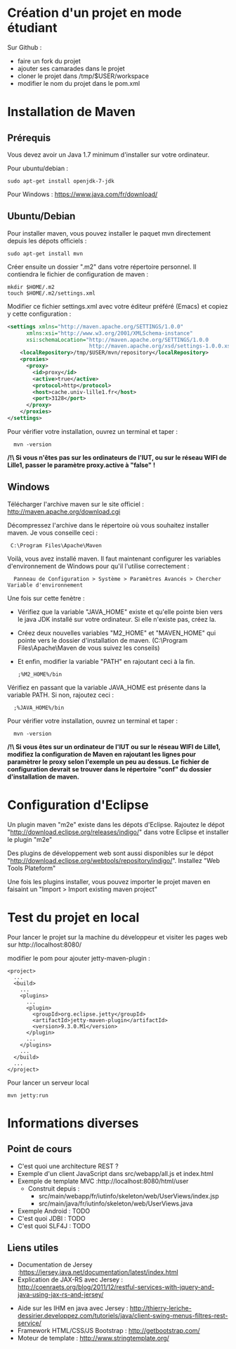 # Création d'un projet en mode étudiant
Sur Github :
- faire un fork du projet 
- ajouter ses camarades dans le projet
- cloner le projet dans /tmp/$USER/workspace
- modifier le nom du projet dans le pom.xml

# Installation de Maven
## Prérequis
Vous devez avoir un Java 1.7 minimum d'installer sur votre ordinateur.

Pour ubuntu/debian :

    sudo apt-get install openjdk-7-jdk

Pour Windows : https://www.java.com/fr/download/

## Ubuntu/Debian
Pour installer maven, vous pouvez installer le paquet mvn directement depuis les dépots officiels :

    sudo apt-get install mvn

Créer ensuite un dossier ".m2" dans votre répertoire personnel. Il contiendra le fichier de configuration de maven :

```
mkdir $HOME/.m2
touch $HOME/.m2/settings.xml
```

Modifier ce fichier settings.xml avec votre éditeur préféré (Emacs) et copiez y cette configuration :

```xml
<settings xmlns="http://maven.apache.org/SETTINGS/1.0.0"
      xmlns:xsi="http://www.w3.org/2001/XMLSchema-instance"
      xsi:schemaLocation="http://maven.apache.org/SETTINGS/1.0.0
                          http://maven.apache.org/xsd/settings-1.0.0.xsd">
    <localRepository>/tmp/$USER/mvn/repository</localRepository>
    <proxies>
      <proxy>
        <id>proxy</id>
        <active>true</active>
        <protocol>http</protocol>
        <host>cache.univ-lille1.fr</host>
        <port>3128</port>
      </proxy>
    </proxies>
</settings>
```

Pour vérifier votre installation, ouvrez un terminal et taper :
  
      mvn -version


**/!\ Si vous n'êtes pas sur les ordinateurs de l'IUT, ou sur le réseau WIFI de Lille1, passer le paramètre proxy.active à "false" !**

## Windows
Télécharger l'archive maven sur le site officiel : http://maven.apache.org/download.cgi

Décompressez l'archive dans le répertoire où vous souhaitez installer maven.
Je vous conseille ceci : 

     C:\Program Files\Apache\Maven

Voilà, vous avez installé maven. Il faut maintenant configurer les variables d'environnement de Windows pour qu'il l'utilise correctement :

      Panneau de Configuration > Système > Paramètres Avancés > Chercher Variable d'environnement

Une fois sur cette fenètre :
- Vérifiez que la variable "JAVA_HOME" existe et qu'elle pointe bien vers le java JDK installé sur votre ordinateur. Si elle n'existe pas, créez la.
- Créez deux nouvelles variables "M2_HOME" et "MAVEN_HOME" qui pointe vers le dossier d'installation de maven. (C:\Program Files\Apache\Maven de vous suivez les conseils)
- Et enfin, modifier la variable "PATH" en rajoutant ceci à la fin.

      ;%M2_HOME%/bin

Vérifiez en passant que la variable JAVA_HOME est présente dans la variable PATH. Si non, rajoutez ceci :

      ;%JAVA_HOME%/bin

Pour vérifier votre installation, ouvrez un terminal et taper :
  
      mvn -version


**/!\ Si vous êtes sur un ordinateur de l'IUT ou sur le réseau WIFI de Lille1, modifiez la configuration de Maven en rajoutant les lignes pour paramètrer le proxy selon l'exemple un peu au dessus. Le fichier de configuration devrait se trouver dans le répertoire "conf" du dossier d'installation de maven.**

# Configuration d'Eclipse
Un plugin maven "m2e" existe dans les dépots d'Eclipse.
Rajoutez le dépot "http://download.eclipse.org/releases/indigo/" dans votre Eclipse et installer le plugin "m2e"

Des plugins de développement web sont aussi disponibles sur le dépot "http://download.eclipse.org/webtools/repository/indigo/". Installez "Web Tools Plateform"

Une fois les plugins installer, vous pouvez importer le projet maven en faisaint un "Import > Import existing maven project"

# Test du projet en local 
Pour lancer le projet sur la machine du développeur et visiter les pages web sur http://localhost:8080/

modifier le pom pour ajouter jetty-maven-plugin :

    <project>
      ...
      <build>
        ...
        <plugins>
          ...
          <plugin>
            <groupId>org.eclipse.jetty</groupId>
            <artifactId>jetty-maven-plugin</artifactId>
            <version>9.3.0.M1</version>
          </plugin>
          ...
        </plugins>
        ...
      </build>
      ...
    </project>

Pour lancer un serveur local

    mvn jetty:run


# Informations diverses
## Point de cours
- C'est quoi une architecture REST ?
- Exemple d'un client JavaScript dans src/webapp/all.js et index.html
- Exemple de template MVC :http://localhost:8080/html/user
  - Construit depuis : 
    - src/main/webapp/fr/iutinfo/skeleton/web/UserViews/index.jsp 
    - src/main/java/fr/iutinfo/skeleton/web/UserViews.java
- Exemple Android : TODO
- C'est quoi JDBI : TODO
- C'est quoi SLF4J : TODO

## Liens utiles
- Documentation de Jersey :https://jersey.java.net/documentation/latest/index.html  
- Explication de JAX-RS avec Jersey : http://coenraets.org/blog/2011/12/restful-services-with-jquery-and-java-using-jax-rs-and-jersey/
* Aide sur les IHM en java avec Jersey : http://thierry-leriche-dessirier.developpez.com/tutoriels/java/client-swing-menus-filtres-rest-service/
* Framework HTML/CSS/JS Bootstrap : http://getbootstrap.com/
* Moteur de template : http://www.stringtemplate.org/
